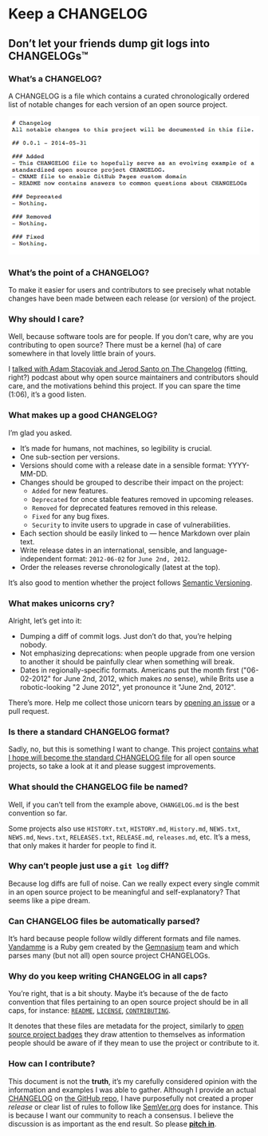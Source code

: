 # Keep a CHANGELOG

## Don’t let your friends dump git logs into CHANGELOGs™

### What’s a CHANGELOG?
A CHANGELOG is a file which contains a curated chronologically ordered
list of notable changes for each version of an open source project.

[![Changelog Example](assets/images/changelog_example.png)][CHANGELOG]

### What’s the point of a CHANGELOG?
To make it easier for users and contributors to see precisely what
notable changes have been made between each release (or version) of the project.

### Why should I care?
Well, because software tools are for people. If you don’t care, why are
you contributing to open source? There must be a kernel (ha) of care
somewhere in that lovely little brain of yours.

I [talked with Adam Stacoviak and Jerod Santo on The Changelog](http://5by5.tv/changelog/127)
(fitting, right?) podcast about why open source maintainers and
contributors should care, and the motivations behind this project. If
you can spare the time (1:06), it’s a good listen.

### What makes up a good CHANGELOG?
I’m glad you asked.

- It’s made for humans, not machines, so legibility is crucial.
- One sub-section per versions.
- Versions should come with a release date in a sensible format: YYYY-MM-DD.
- Changes should be grouped to describe their impact on the project:
  - `Added` for new features.
  - `Deprecated` for once stable features removed in upcoming releases.
  - `Removed` for deprecated features removed in this release.
  - `Fixed` for any bug fixes.
  - `Security` to invite users to upgrade in case of vulnerabilities.
- Each section should be easily linked to — hence Markdown over plain text.
- Write release dates in an international, sensible, and
language-independent format: `2012-06-02` for `June 2nd, 2012`.
- Order the releases reverse chronologically (latest at the top).

It’s also good to mention whether the project
follows [Semantic Versioning][semver].

### What makes unicorns cry?
Alright, let’s get into it:

- Dumping a diff of commit logs. Just don’t do that, you’re helping nobody.
- Not emphasizing deprecations: when people upgrade from one version to
another it should be painfully clear when something will break.
- Dates in regionally-specific formats. Americans put the month first
("06-02-2012" for June 2nd, 2012, which makes *no* sense), while Brits
use a robotic-looking "2 June 2012", yet pronounce it "June 2nd, 2012".

There’s more. Help me collect those unicorn tears by
[opening an issue](https://github.com/olivierlacan/keep-a-changelog/issues/new)
or a pull request.

### Is there a standard CHANGELOG format?
Sadly, no, but this is something I want to change. This project
[contains what I hope will become the standard CHANGELOG file][CHANGELOG]
for all open source projects, so take a look at it and please suggest improvements.

### What should the CHANGELOG file be named?
Well, if you can’t tell from the example above, `CHANGELOG.md` is the
best convention so far.

Some projects also use `HISTORY.txt`, `HISTORY.md`, `History.md`, `NEWS.txt`,
`NEWS.md`, `News.txt`, `RELEASES.txt`, `RELEASE.md`, `releases.md`, etc.
It’s a mess, that only makes it harder for people to find it.

### Why can’t people just use a `git log` diff?
Because log diffs are full of noise. Can we really expect every single
commit in an open source project to be meaningful and self-explanatory?
That seems like a pipe dream.

### Can CHANGELOG files be automatically parsed?
It’s hard because people follow wildly different formats and file names.
[Vandamme](https://github.com/tech-angels/vandamme/) is a Ruby gem
created by the [Gemnasium](http://gemnasium.com) team and which parses
many (but not all) open source project CHANGELOGs.

### Why do you keep writing CHANGELOG in all caps?
You’re right, that is a bit shouty. Maybe it’s because of the de facto
convention that files pertaining to an open source project should be in
all caps, for instance: [`README`](README.md), [`LICENSE`](LICENSE),
[`CONTRIBUTING`](CONTRIBUTING.md).

It denotes that these files are metadata for the project, similarly to
[open source project badges](http://shields.io) they draw attention to
themselves as information people should be aware of if they mean to use
the project or contribute to it.

### How can I contribute?
This document is not the **truth**, it’s my carefully considered
opinion with the information and examples I was able to gather. Although
I provide an actual [CHANGELOG][] on [the GitHub repo](https://github.com/olivierlacan/keep-a-changelog),
I have purposefully not created a proper *release* or clear list of rules
to follow like [SemVer.org][semver] does for instance. This is
because I want our community to reach a consensus. I believe the discussion
is as important as the end result. So please [**pitch in**](https://github.com/olivierlacan/keep-a-changelog/issues).


[CHANGELOG]: ./CHANGELOG.md
[semver]: http://semver.org